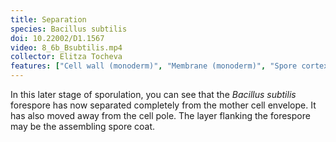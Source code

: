 ```yaml
---
title: Separation
species: Bacillus subtilis 
doi: 10.22002/D1.1567
video: 8_6b_Bsubtilis.mp4
collector: Elitza Tocheva
features: ["Cell wall (monoderm)", "Membrane (monoderm)", "Spore cortex", "Spore membrane (inner)", "Spore membrane (outer)", "Unidentified structures"]
---
```


In this later stage of sporulation, you can see that the *Bacillus subtilis* forespore has now separated completely from the mother cell envelope. It has also moved away from the cell pole. The layer flanking the forespore may be the assembling spore coat.

